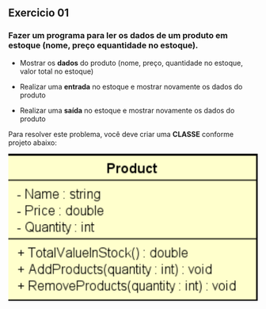 ## Exercicio 01

### Fazer um programa para ler os dados de um produto em estoque (nome, preço equantidade no estoque).

*  Mostrar os **dados** do produto (nome, preço, quantidade no estoque, valor total no
estoque)

*  Realizar uma **entrada** no estoque e mostrar novamente os dados do produto

*  Realizar uma **saída** no estoque e mostrar novamente os dados do produto

Para resolver este problema, você deve criar
uma **CLASSE** conforme projeto abaixo:

![alt text](image.png)

